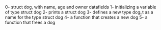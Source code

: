 0- struct dog, with name, age and owner datafields
1- initializing a variable of type struct dog
2- prints a struct dog
3- defines a new type dog_t as a name for the type struct dog
4- a function that creates a new dog
5- a function that frees a dog

